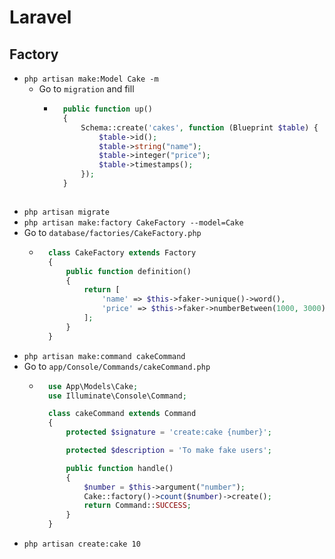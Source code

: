 # Laravel
## Factory
- `php artisan make:Model Cake -m`
    - Go to `migration` and fill
        - ~~~php
            public function up()
            {
                Schema::create('cakes', function (Blueprint $table) {
                    $table->id();
                    $table->string("name");
                    $table->integer("price");
                    $table->timestamps();
                });
            }
        ~~~
- `php artisan migrate`
- `php artisan make:factory CakeFactory --model=Cake`
- Go to `database/factories/CakeFactory.php`
    - ~~~php
        class CakeFactory extends Factory
        {
            public function definition()
            {
                return [
                    'name' => $this->faker->unique()->word(),
                    'price' => $this->faker->numberBetween(1000, 3000)
                ];
            }
        }
      ~~~
- `php artisan make:command cakeCommand`
- Go to `app/Console/Commands/cakeCommand.php`
    - ~~~php
        use App\Models\Cake;
        use Illuminate\Console\Command;

        class cakeCommand extends Command
        {
            protected $signature = 'create:cake {number}';

            protected $description = 'To make fake users';

            public function handle()
            {
                $number = $this->argument("number");
                Cake::factory()->count($number)->create();
                return Command::SUCCESS;
            }
        }
      ~~~
- `php artisan create:cake 10`